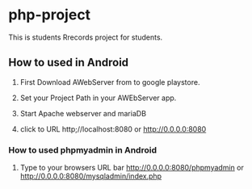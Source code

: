 # php-project
This is students Rrecords project for students.

## How to used in Android 
1. First Download AWebServer from to google playstore.

2. Set your Project Path in your AWEbServer app.

3. Start Apache webserver and mariaDB

4. click to URL http;//localhost:8080 or http://0.0.0.0:8080

### How to used phpmyadmin in Android
1. Type to your browsers URL bar http://0.0.0.0:8080/phpmyadmin or http://0.0.0.0:8080/mysqladmin/index.php
